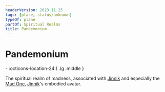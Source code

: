 ```yaml
---
headerVersion: 2023.11.25
tags: [place, status/unknown]
typeOf: plane
partOf: Spiritual Realms
title: Pandemonium
---
```

# Pandemonium
<div class="grid cards ext-narrow-margin ext-one-column" markdown>
-    :octicons-location-24:{ .lg .middle }   
</div>


The spiritual realm of madness, associated with [Jinnik](<../../../gods/high-gods/jinnik.md>) and especially the [Mad One](<../../../gods/embodied-gods/mad-one.md>), [Jinnik](<../../../gods/high-gods/jinnik.md>)'s embodied avatar. 

